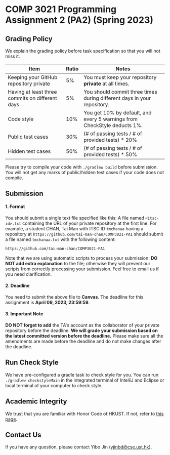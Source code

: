 # COMP 3021 Programming Assignment 2 (PA2) (Spring 2023)

## Grading Policy

We explain the grading policy before task specification so that you will not miss it.

| **Item**                                        | **Ratio** | **Notes**                                                                |
|-------------------------------------------------|-----------|--------------------------------------------------------------------------|
| Keeping your GitHub repository private          | 5%        | You must keep your repository **private** at all times.                  |
| Having at least three commits on different days | 5%        | You should commit three times during different days in your repository.  |
| Code style                                      | 10%       | You get 10% by default, and every 5 warnings from CheckStyle deducts 1%. |                     |
| Public test cases                               | 30%       | (# of passing tests / # of provided tests) * 20%                         |
| Hidden test cases                               | 50%       | (# of passing tests / # of provided tests) * 50%                         |

Please try to compile your code with `./gradlew build` before submission. You will not get any marks of public/hidden test cases if your code does not compile.


## Submission

#### 1. Format

You should submit a single text file specified like this: A file named `<itsc-id>.txt` containing the URL of your private repository at the first line. For example, a student CHAN, Tai Man with ITSC ID `tmchanaa` having a repository at `https://github.com/tai-man-chan/COMP3021-PA1` should submit a file named `tmchanaa.txt` with the following content:

```text
https://github.com/tai-man-chan/COMP3021-PA1
```

Note that we are using automatic scripts to process your submission. **DO NOT add extra explanation** to the file; otherwise they will prevent our scripts from correctly processing your submission. Feel free to email us if you need clarification.

#### 2. Deadline

You need to submit the above file to **Canvas**. The deadline for this assignment is **April 09, 2023, 23:59:59**. 

#### 3. Important Note

**DO NOT forget to add** the TA's account as the collaborator of your private repository before the deadline. **We will grade your submission based on the latest committed version before the deadline.** Please make sure all the amendments are made before the deadline and do not make changes after the deadline.

## Run Check Style

We have pre-configured a gradle task to check style for you. You can run `./gradlew checkstyleMain` in the integrated terminal of IntelliJ and Eclipse or local terminal of your computer to check style.

## Academic Integrity

We trust that you are familiar with Honor Code of HKUST. If not, refer to [this page](https://course.cse.ust.hk/comp3021/#honorcode).

## Contact Us

If you have any question, please contact Yibo Jin ([yjinbd@cse.ust.hk](mailto:yjinbd@cse.ust.hk)).
